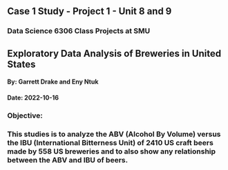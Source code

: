 ## Case 1 Study - Project 1 - Unit 8 and 9
### Data Science 6306 Class Projects at SMU

## Exploratory Data Analysis of Breweries in United States
#### By: Garrett Drake and Eny Ntuk
#### Date: 2022-10-16

### Objective:
### This studies is to analyze the ABV (Alcohol By Volume) versus the IBU (International Bitterness Unit) of 2410 US craft beers made by 558 US breweries and to also show any relationship between the ABV and IBU of beers.
